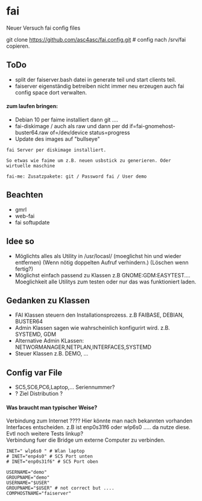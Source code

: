 # fai
Neuer Versuch fai config files

git clone https://github.com/asc4asc/fai.config.git # config nach /srv/fai copieren.

## ToDo
* split der faiserver.bash datei in generate teil und start clients teil.
* faiserver eigenständig betreiben nicht immer neu erzeugen auch fai config space dort verwalten.

#### zum laufen bringen:
* Debian 10 per faime installiert dann git ....
* fai-diskimage / auch als raw und dann per dd if=fai-gnomehost-buster64.raw of=/dev/device status=progress
* Update des images auf "bullseye"
```
fai Server per diskimage installiert.

So etwas wie faime um z.B. neuen usbstick zu generieren. Oder wirtuelle maschine

fai-me: Zusatzpakete: git / Password fai / User demo 
```
## Beachten
* gmrl
* web-fai
* fai softupdate

## Idee so
* Möglichts alles als Utility in /usr/locasl/ (moeglichst hin und wieder entfernen) (Wenn nötig doppelten Aufruf verhindern.) (Löschen wenn fertig?)
* Möglichst einfach passend zu Klassen z.B GNOME:GDM:EASYTEST.... Moeglichkeit alle Utilitys zum testen oder nur das was funktioniert laden.

## Gedanken zu Klassen
* FAI Klassen steuern den Installationsprozess. z.B FAIBASE, DEBIAN, BUSTER64
* Admin Klassen sagen wie wahrscheinlich konfigurirt wird. z.B. SYSTEMD, GDM 
 * Alternative Admin KLassen: NETWORMANAGER,NETPLAN,INTERFACES,SYSTEMD
* Steuer Klassen z.B. DEMO, ...

## Config var File
* SC5,SC6,PC6,Laptop,... Seriennummer?
* ? Ziel Distribution ? 
#### Was braucht man typischer Weise?
Verbindung zum Internet ????
Hier könnte man nach bekannten vorhanden Interfaces entscheiden. z.B ist enp0s31f6 oder wlp6s0 ..... da nutze diese. Evtl noch weitere Tests linkup?  
Verbindung fuer die Bridge um externe Computer zu verbinden.
```
INET=" wlp6s0 " # Wlan laptop
# INET="enp4s0" # SC5 Port unten  
# INET="enp0s31f6" # SC5 Port oben

USERNAME="demo"
GROUPNAME="demo"
USERNAME="$USER"
GROUPNAME="$USER" # not correct but ....
COMPHOSTNAME="faiserver"
```
